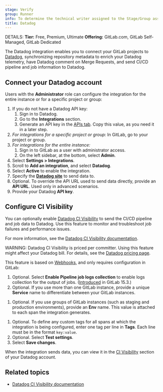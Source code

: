 ```yaml
---
stage: Verify
group: Runner
info: To determine the technical writer assigned to the Stage/Group associated with this page, see https://handbook.gitlab.com/handbook/product/ux/technical-writing/#assignments
title: Datadog
---
```


DETAILS:
**Tier:** Free, Premium, Ultimate
**Offering:** GitLab.com, GitLab Self-Managed, GitLab Dedicated

The Datadog integration enables you to connect your GitLab projects to [Datadog](https://www.datadoghq.com/),
synchronizing repository metadata to enrich your Datadog telemetry, have Datadog comment on Merge Requests, and send CI/CD pipeline and job information to Datadog.

## Connect your Datadog account

Users with the **Administrator** role can configure the integration for the entire instance
or for a specific project or group:

1. If you do not have a Datadog API key:
   1. Sign in to Datadog.
   1. Go to the **Integrations** section.
   1. Generate an API key in the [APIs tab](https://app.datadoghq.com/account/settings#api).
      Copy this value, as you need it in a later step.
1. *For integrations for a specific project or group:* In GitLab, go to your project or group.
1. *For integrations for the entire instance:*
   1. Sign in to GitLab as a user with administrator access.
   1. On the left sidebar, at the bottom, select **Admin**.
1. Select **Settings > Integrations**.
1. Scroll to **Add an integration**, and select **Datadog**.
1. Select **Active** to enable the integration.
1. Specify the [**Datadog site**](https://docs.datadoghq.com/getting_started/site/) to send data to.
1. Optional. To override the API URL used to send data directly, provide an **API URL**.
   Used only in advanced scenarios.
1. Provide your Datadog **API key**.

## Configure CI Visibility

You can optionally enable [Datadog CI Visibility](https://www.datadoghq.com/product/ci-cd-monitoring/)
to send the CI/CD pipeline and job data to Datadog. Use this feature to monitor and troubleshoot job
failures and performance issues.

For more information, see the [Datadog CI Visibility documentation](https://docs.datadoghq.com/continuous_integration/pipelines/?tab=gitlab).

WARNING:
Datadog CI Visibility is priced per committer. Using this feature might affect your Datadog bill.
For details, see the [Datadog pricing page](https://www.datadoghq.com/pricing/?product=ci-pipeline-visibility#products).

This feature is based on [Webhooks](../user/project/integrations/webhooks.md),
and only requires configuration in GitLab:

1. Optional. Select **Enable Pipeline job logs collection** to enable logs collection for the output of jobs. ([Introduced](https://gitlab.com/gitlab-org/gitlab/-/issues/346339) in GitLab 15.3.)
1. Optional. If you use more than one GitLab instance, provide a unique **Service** name
   to differentiate between your GitLab instances.
<!-- vale gitlab_base.Spelling = NO -->
1. Optional. If you use groups of GitLab instances (such as staging and production
   environments), provide an **Env** name. This value is attached to each span
   the integration generates.
<!-- vale gitlab_base.Spelling = YES -->
1. Optional. To define any custom tags for all spans at which the integration is being configured,
   enter one tag per line in **Tags**. Each line must be in the format `key:value`.
1. Optional. Select **Test settings**.
1. Select **Save changes**.

When the integration sends data, you can view it in the [CI Visibility](https://app.datadoghq.com/ci)
section of your Datadog account.

## Related topics

- [Datadog CI Visibility documentation](https://docs.datadoghq.com/continuous_integration/)
